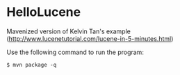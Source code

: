 HelloLucene
===========

Mavenized version of Kelvin Tan's example (http://www.lucenetutorial.com/lucene-in-5-minutes.html)

Use the following command to run the program:
```
$ mvn package -q
```
